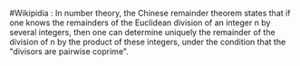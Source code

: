 #Wikipidia :
In number theory, the Chinese remainder theorem states that if one knows the remainders of the Euclidean division
of an integer n by several integers, then one can determine uniquely the remainder of the division of n by the product
of these integers, under the condition that the "divisors are pairwise coprime".
